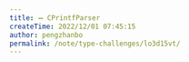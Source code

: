 ```yaml
---
title: ➖ CPrintfParser
createTime: 2022/12/01 07:45:15
author: pengzhanbo
permalink: /note/type-challenges/lo3d15vt/
---
```

